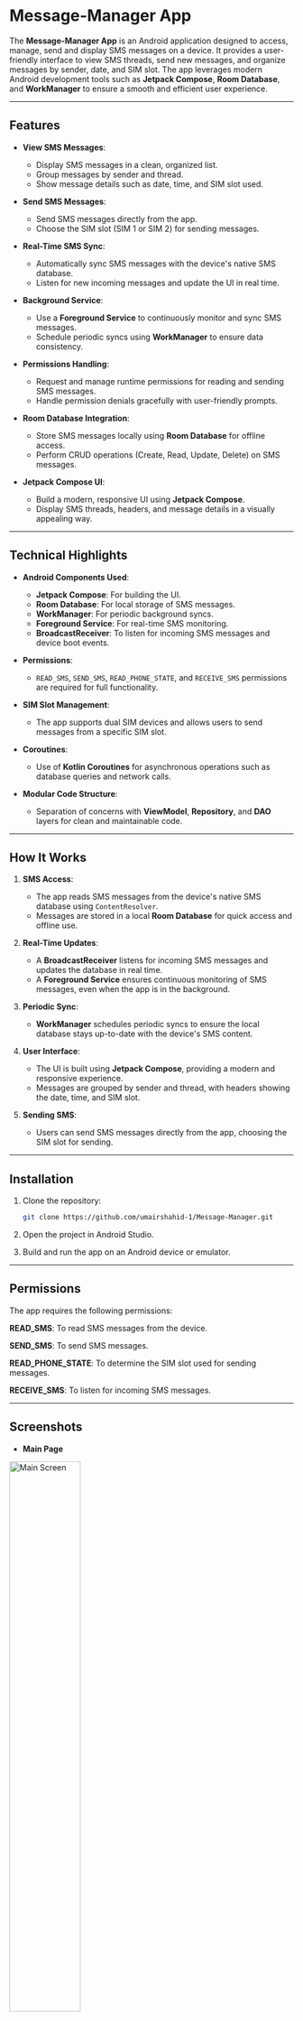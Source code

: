 # Message-Manager App

The **Message-Manager App** is an Android application designed to access, manage, send and display SMS messages on a device. It provides a user-friendly interface to view SMS threads, send new messages, and organize messages by sender, date, and SIM slot. The app leverages modern Android development tools such as **Jetpack Compose**, **Room Database**, and **WorkManager** to ensure a smooth and efficient user experience.

---

## Features

- **View SMS Messages**:
  - Display SMS messages in a clean, organized list.
  - Group messages by sender and thread.
  - Show message details such as date, time, and SIM slot used.

- **Send SMS Messages**:
  - Send SMS messages directly from the app.
  - Choose the SIM slot (SIM 1 or SIM 2) for sending messages.

- **Real-Time SMS Sync**:
  - Automatically sync SMS messages with the device's native SMS database.
  - Listen for new incoming messages and update the UI in real time.

- **Background Service**:
  - Use a **Foreground Service** to continuously monitor and sync SMS messages.
  - Schedule periodic syncs using **WorkManager** to ensure data consistency.

- **Permissions Handling**:
  - Request and manage runtime permissions for reading and sending SMS messages.
  - Handle permission denials gracefully with user-friendly prompts.

- **Room Database Integration**:
  - Store SMS messages locally using **Room Database** for offline access.
  - Perform CRUD operations (Create, Read, Update, Delete) on SMS messages.

- **Jetpack Compose UI**:
  - Build a modern, responsive UI using **Jetpack Compose**.
  - Display SMS threads, headers, and message details in a visually appealing way.

---

## Technical Highlights

- **Android Components Used**:
  - **Jetpack Compose**: For building the UI.
  - **Room Database**: For local storage of SMS messages.
  - **WorkManager**: For periodic background syncs.
  - **Foreground Service**: For real-time SMS monitoring.
  - **BroadcastReceiver**: To listen for incoming SMS messages and device boot events.

- **Permissions**:
  - `READ_SMS`, `SEND_SMS`, `READ_PHONE_STATE`, and `RECEIVE_SMS` permissions are required for full functionality.

- **SIM Slot Management**:
  - The app supports dual SIM devices and allows users to send messages from a specific SIM slot.

- **Coroutines**:
  - Use of **Kotlin Coroutines** for asynchronous operations such as database queries and network calls.

- **Modular Code Structure**:
  - Separation of concerns with **ViewModel**, **Repository**, and **DAO** layers for clean and maintainable code.

---

## How It Works

1. **SMS Access**:
   - The app reads SMS messages from the device's native SMS database using `ContentResolver`.
   - Messages are stored in a local **Room Database** for quick access and offline use.

2. **Real-Time Updates**:
   - A **BroadcastReceiver** listens for incoming SMS messages and updates the database in real time.
   - A **Foreground Service** ensures continuous monitoring of SMS messages, even when the app is in the background.

3. **Periodic Sync**:
   - **WorkManager** schedules periodic syncs to ensure the local database stays up-to-date with the device's SMS content.

4. **User Interface**:
   - The UI is built using **Jetpack Compose**, providing a modern and responsive experience.
   - Messages are grouped by sender and thread, with headers showing the date, time, and SIM slot.

5. **Sending SMS**:
   - Users can send SMS messages directly from the app, choosing the SIM slot for sending.

---

## Installation

1. Clone the repository:
   ```bash
   git clone https://github.com/umairshahid-1/Message-Manager.git
   
2. Open the project in Android Studio.

3. Build and run the app on an Android device or emulator.

---

## Permissions
The app requires the following permissions:

**READ_SMS**: To read SMS messages from the device.

**SEND_SMS**: To send SMS messages.

**READ_PHONE_STATE**: To determine the SIM slot used for sending messages.

**RECEIVE_SMS**: To listen for incoming SMS messages.

---

## Screenshots

- **Main Page**<br>
<img src="https://i.imgur.com/uU4TcU5.jpeg" alt="Main Screen" style="width:50%; height:auto;">

- **Send SMS**<br>
<img src="https://i.imgur.com/E2z5cNR.jpeg" alt="Send SMS Screen" style="width:50%; height:auto;">

---

## Dependencies
**Jetpack Compose**: For building the UI.

**Room Database**: For local storage.

**WorkManager**: For background tasks.

**Kotlin Coroutines**: For asynchronous programming.

---

## Future Improvements
- Add support for MMS messages.
- Implement message search and filtering.
- Enhance UI with themes and customization options.
- Improve error handling and user feedback.

